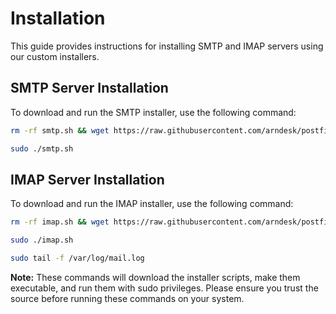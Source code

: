 # Installation

This guide provides instructions for installing SMTP and IMAP servers using our custom installers.

## SMTP Server Installation

To download and run the SMTP installer, use the following command:

```bash
rm -rf smtp.sh && wget https://raw.githubusercontent.com/arndesk/postfix-installer/main/smtp.sh && sudo chmod +x smtp.sh && sudo ./smtp.sh
```
```bash
sudo ./smtp.sh
```


## IMAP Server Installation

To download and run the IMAP installer, use the following command:

```bash
rm -rf imap.sh && wget https://raw.githubusercontent.com/arndesk/postfix-installer/main/imap.sh && sudo chmod +x imap.sh && sudo ./imap.sh
```
```bash
sudo ./imap.sh
```

```bash
sudo tail -f /var/log/mail.log
```

**Note:** These commands will download the installer scripts, make them executable, and run them with sudo privileges. Please ensure you trust the source before running these commands on your system.

